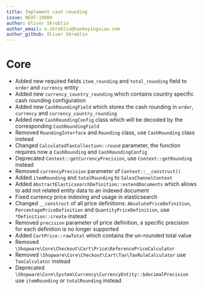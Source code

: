 ```yaml
---
title: Implement cash rounding
issue: NEXT-10004
author: Oliver Skroblin
author_email: o.skroblin@haokeyingxiao.com 
author_github: Oliver Skroblin
---
```

# Core
* Added new required fields `item_rounding` and `total_rounding` field to `order` and `currency` entity
* Added new `currency_country_rounding` which contains country specific cash rounding configuration
* Added new `CashRoundingField` which stores the cash rounding in `order`, `currency` and `currency_country_rounding`
* Added new `CashRoundingConfig` class which will be decoded by the corresponding `CashRoundingField`
* Removed `RoundingInterface` and `Rounding` class, use `CashRounding` class instead
* Changed `CalculatedTaxCollection::round` parameter, the function requires now a `CashRounding` and `CashRoundingConfig` 
* Deprecated `Context::getCurrencyPrecision`, use `Context::getRounding` instead
* Removed `currencyPrecision` parameter of `Context::__construct()`
* Added `itemRounding` and `totalRounding` to `SalesChannelContext`
* Added `AbstractElasticsearchDefinition::extendDocuments` which allows to add not related entity data to an indexed document
* Fixed currency price indexing and usage in elasticsearch
* Changed `__construct` of all price definitions: `AbsolutePriceDefinition`, `PercentagePriceDefinition` and `QuantityPriceDefinition`, use `*Definition::create` instead
* Removed `precision` parameter of price definition, a specific precision for each definition is no longer supported
* Added `CartPrice::rawTotal` which contains the un-rounded total value
* Removed `\Shopware\Core\Checkout\Cart\Price\ReferencePriceCalculator`
* Removed `\Shopware\Core\Checkout\Cart\Tax\TaxRuleCalculator` use `TaxCalculator` instead
* Deprecated `\Shopware\Core\System\Currency\CurrencyEntity::$decimalPrecision` use `itemRounding` or `totalRounding` instead
